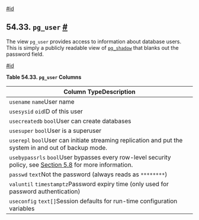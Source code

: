 [#id](#VIEW-PG-USER)

## 54.33. `pg_user` [#](#VIEW-PG-USER)

The view `pg_user` provides access to information about database users. This is simply a publicly readable view of [`pg_shadow`](view-pg-shadow) that blanks out the password field.

[#id](#id-1.10.5.37.4)

**Table 54.33. `pg_user` Columns**

| Column TypeDescription                                                                                                       |
| ---------------------------------------------------------------------------------------------------------------------------- |
| `usename` `name`User name                                                                                                    |
| `usesysid` `oid`ID of this user                                                                                              |
| `usecreatedb` `bool`User can create databases                                                                                |
| `usesuper` `bool`User is a superuser                                                                                         |
| `userepl` `bool`User can initiate streaming replication and put the system in and out of backup mode.                        |
| `usebypassrls` `bool`User bypasses every row-level security policy, see [Section 5.8](ddl-rowsecurity) for more information. |
| `passwd` `text`Not the password (always reads as `********`)                                                                 |
| `valuntil` `timestamptz`Password expiry time (only used for password authentication)                                         |
| `useconfig` `text[]`Session defaults for run-time configuration variables                                                    |
